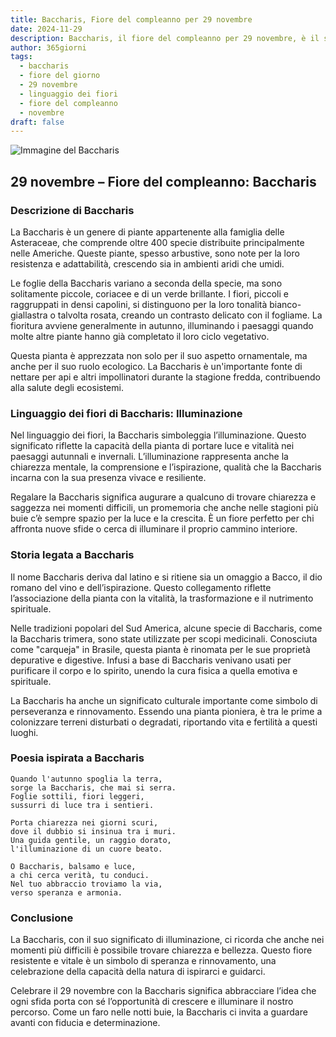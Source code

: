 ```yaml
---
title: Baccharis, Fiore del compleanno per 29 novembre
date: 2024-11-29
description: Baccharis, il fiore del compleanno per 29 novembre, è il simbolo di Illuminazione. Scopri il suo significato unico, le storie affascinanti e la poesia che celebra la sua bellezza.
author: 365giorni
tags:
  - baccharis
  - fiore del giorno
  - 29 novembre
  - linguaggio dei fiori
  - fiore del compleanno
  - novembre
draft: false
---
```


![Immagine del Baccharis](https://images.pexels.com/photos/13933621/pexels-photo-13933621.jpeg?auto=compress&cs=tinysrgb&w=1260&h=750&dpr=1)

## 29 novembre – Fiore del compleanno: Baccharis

### Descrizione di Baccharis

La Baccharis è un genere di piante appartenente alla famiglia delle Asteraceae, che comprende oltre 400 specie distribuite principalmente nelle Americhe. Queste piante, spesso arbustive, sono note per la loro resistenza e adattabilità, crescendo sia in ambienti aridi che umidi.

Le foglie della Baccharis variano a seconda della specie, ma sono solitamente piccole, coriacee e di un verde brillante. I fiori, piccoli e raggruppati in densi capolini, si distinguono per la loro tonalità bianco-giallastra o talvolta rosata, creando un contrasto delicato con il fogliame. La fioritura avviene generalmente in autunno, illuminando i paesaggi quando molte altre piante hanno già completato il loro ciclo vegetativo.

Questa pianta è apprezzata non solo per il suo aspetto ornamentale, ma anche per il suo ruolo ecologico. La Baccharis è un'importante fonte di nettare per api e altri impollinatori durante la stagione fredda, contribuendo alla salute degli ecosistemi.

### Linguaggio dei fiori di Baccharis: Illuminazione

Nel linguaggio dei fiori, la Baccharis simboleggia l’illuminazione. Questo significato riflette la capacità della pianta di portare luce e vitalità nei paesaggi autunnali e invernali. L’illuminazione rappresenta anche la chiarezza mentale, la comprensione e l’ispirazione, qualità che la Baccharis incarna con la sua presenza vivace e resiliente.

Regalare la Baccharis significa augurare a qualcuno di trovare chiarezza e saggezza nei momenti difficili, un promemoria che anche nelle stagioni più buie c’è sempre spazio per la luce e la crescita. È un fiore perfetto per chi affronta nuove sfide o cerca di illuminare il proprio cammino interiore.

### Storia legata a Baccharis

Il nome Baccharis deriva dal latino e si ritiene sia un omaggio a Bacco, il dio romano del vino e dell’ispirazione. Questo collegamento riflette l’associazione della pianta con la vitalità, la trasformazione e il nutrimento spirituale.

Nelle tradizioni popolari del Sud America, alcune specie di Baccharis, come la Baccharis trimera, sono state utilizzate per scopi medicinali. Conosciuta come "carqueja" in Brasile, questa pianta è rinomata per le sue proprietà depurative e digestive. Infusi a base di Baccharis venivano usati per purificare il corpo e lo spirito, unendo la cura fisica a quella emotiva e spirituale.

La Baccharis ha anche un significato culturale importante come simbolo di perseveranza e rinnovamento. Essendo una pianta pioniera, è tra le prime a colonizzare terreni disturbati o degradati, riportando vita e fertilità a questi luoghi.

### Poesia ispirata a Baccharis

```
Quando l'autunno spoglia la terra,  
sorge la Baccharis, che mai si serra.  
Foglie sottili, fiori leggeri,  
sussurri di luce tra i sentieri.  

Porta chiarezza nei giorni scuri,  
dove il dubbio si insinua tra i muri.  
Una guida gentile, un raggio dorato,  
l'illuminazione di un cuore beato.  

O Baccharis, balsamo e luce,  
a chi cerca verità, tu conduci.  
Nel tuo abbraccio troviamo la via,  
verso speranza e armonia.  
```

### Conclusione

La Baccharis, con il suo significato di illuminazione, ci ricorda che anche nei momenti più difficili è possibile trovare chiarezza e bellezza. Questo fiore resistente e vitale è un simbolo di speranza e rinnovamento, una celebrazione della capacità della natura di ispirarci e guidarci.

Celebrare il 29 novembre con la Baccharis significa abbracciare l’idea che ogni sfida porta con sé l’opportunità di crescere e illuminare il nostro percorso. Come un faro nelle notti buie, la Baccharis ci invita a guardare avanti con fiducia e determinazione.